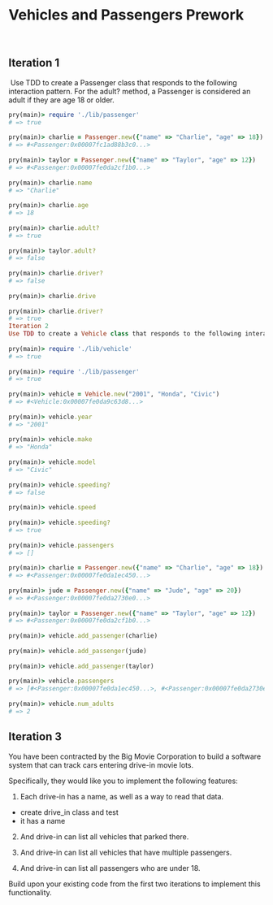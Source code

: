 # Vehicles and Passengers Prework
​
## Iteration 1
​
Use TDD to create a Passenger class that responds to the following interaction pattern. For the adult? method, a Passenger is considered an adult if they are age 18 or older.
​
```ruby
pry(main)> require './lib/passenger'
# => true
​
pry(main)> charlie = Passenger.new({"name" => "Charlie", "age" => 18})    
# => #<Passenger:0x00007fc1ad88b3c0...>
​
pry(main)> taylor = Passenger.new({"name" => "Taylor", "age" => 12})    
# => #<Passenger:0x00007fe0da2cf1b0...>
​
pry(main)> charlie.name
# => "Charlie"
​
pry(main)> charlie.age
# => 18
​
pry(main)> charlie.adult?
# => true
​
pry(main)> taylor.adult?
# => false
​
pry(main)> charlie.driver?
# => false
​
pry(main)> charlie.drive
​
pry(main)> charlie.driver?
# => true
Iteration 2
Use TDD to create a Vehicle class that responds to the following interaction pattern:
​
pry(main)> require './lib/vehicle'
# => true
​
pry(main)> require './lib/passenger'
# => true
​
pry(main)> vehicle = Vehicle.new("2001", "Honda", "Civic")    
# => #<Vehicle:0x00007fe0da9c63d8...>
​
pry(main)> vehicle.year
# => "2001"
​
pry(main)> vehicle.make
# => "Honda"
​
pry(main)> vehicle.model
# => "Civic"
​
pry(main)> vehicle.speeding?
# => false
​
pry(main)> vehicle.speed
​
pry(main)> vehicle.speeding?
# => true
​
pry(main)> vehicle.passengers
# => []
​
pry(main)> charlie = Passenger.new({"name" => "Charlie", "age" => 18})    
# => #<Passenger:0x00007fe0da1ec450...>
​
pry(main)> jude = Passenger.new({"name" => "Jude", "age" => 20})    
# => #<Passenger:0x00007fe0da2730e0...>
​
pry(main)> taylor = Passenger.new({"name" => "Taylor", "age" => 12})    
# => #<Passenger:0x00007fe0da2cf1b0...>
​
pry(main)> vehicle.add_passenger(charlie)    
​
pry(main)> vehicle.add_passenger(jude)    
​
pry(main)> vehicle.add_passenger(taylor)    
​
pry(main)> vehicle.passengers
# => [#<Passenger:0x00007fe0da1ec450...>, #<Passenger:0x00007fe0da2730e0...>, #<Passenger:0x00007fe0da2cf1b0...>]
​
pry(main)> vehicle.num_adults
# => 2
```

## Iteration 3

You have been contracted by the Big Movie Corporation to build a software system that can track cars entering drive-in movie lots. 

Specifically, they would like you to implement the following features:  

1. Each drive-in has a name, as well as a way to read that data.  
 - create drive_in class and test
 - it has a name

2. And drive-in can list all vehicles that parked there.  

3. And drive-in can list all vehicles that have multiple passengers.  

4. And drive-in can list all passengers who are under 18.


Build upon your existing code from the first two iterations to implement this functionality.

